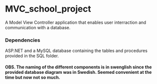 # MVC_school_project
A Model View Controller application that enables user interraction and communication with a database.
### Dependencies 
ASP.NET and a MySQL database containing the tables and procedures provided in the SQL folder.
#### OBS. The naming of the different components is in swenglish since the provided database diagram was in Swedish. Seemed convenient at the time but now not so much.
